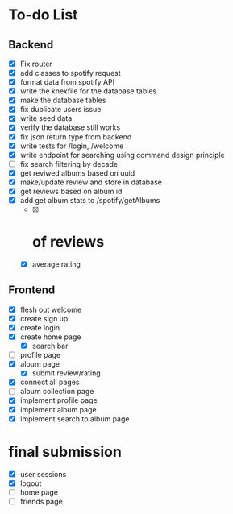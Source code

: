 # To-do List
## Backend
- [x] Fix router
- [x] add classes to spotify request 
- [x] format data from spotify API
- [x] write the knexfile for the database tables
- [x] make the database tables 
- [x] fix duplicate users issue
- [x] write seed data
- [x] verify the database still works
- [x] fix json return type from backend
- [x] write tests for /login, /welcome
- [x] write endpoint for searching using command design principle
- [ ] fix search filtering by decade
- [x] get reviwed albums based on uuid
- [X] make/update review and store in database
- [x] get reviews based on album id
- [x] add get album stats to /spotify/getAlbums 
  - [x] # of reviews
  - [x] average rating

## Frontend
- [x] flesh out welcome
- [x] create sign up
- [x] create login
- [x] create home page
  - [x] search bar
- [ ] profile page
- [x] album page
  - [x] submit review/rating
- [x] connect all pages
- [ ] album collection page
- [x] implement profile page
- [x] implement album page
- [x] implement search to album page

# final submission
- [x] user sessions
- [x] logout
- [ ] home page
- [ ] friends page